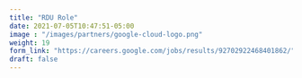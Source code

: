```yaml
---
title: "RDU Role"
date: 2021-07-05T10:47:51-05:00
image : "/images/partners/google-cloud-logo.png"
weight: 19
form_link: "https://careers.google.com/jobs/results/92702922468401862/"
draft: false
---
```


